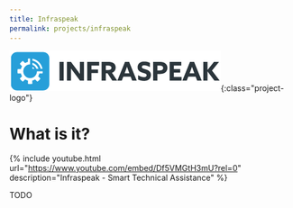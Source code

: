 ```yaml
---
title: Infraspeak
permalink: projects/infraspeak
---
```


![Logo](../assets/imgs/infraspeak/logo.png){:class="project-logo"}

# What is it?

{% include youtube.html url="https://www.youtube.com/embed/Df5VMGtH3mU?rel=0" description="Infraspeak - Smart Technical Assistance" %}

TODO